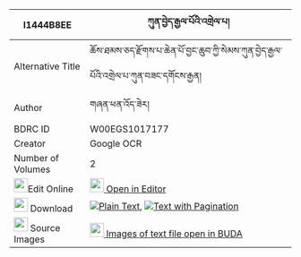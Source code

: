 |I1444B8EE|ཀུན་བྱེད་རྒྱལ་པོའི་འགྲེལ་པ། 
| --- | --- 
|Alternative Title |ཆོས་ཐམས་ཅད་རྫོགས་པ་ཆེན་པོ་བྱང་ཆུབ་ཀྱི་སེམས་ཀུན་བྱེད་རྒྱལ་པོའི་འགྲེལ་པ་ཀུན་བཟང་དགོངས་རྒྱན།
|Author| གཞན་ཕན་འོད་ཟེར།
|BDRC ID | W00EGS1017177
|Creator | Google OCR
|Number of Volumes| 2
|<img width="25" src="https://img.icons8.com/color/25/000000/edit-property.png">Edit Online| [<img width="25" src="https://avatars.githubusercontent.com/u/45091458?s=200&v=4"> Open in Editor](http://editor.openpecha.org/I1444B8EE)
|<img width="25" src="https://img.icons8.com/fluent/48/000000/download-2.png"/>  Download | [![](https://img.icons8.com/color/20/000000/txt.png)Plain Text](https://github.com/Openpecha/I1444B8EE/releases/download/v1/kun_je_gyalpo_i_drelpa_plain_I1444B8EE.zip), [![](https://img.icons8.com/color/20/000000/txt.png)Text with Pagination](https://github.com/Openpecha/I1444B8EE/releases/download/v1/kun_je_gyalpo_i_drelpa_pages_I1444B8EE.zip)
|<img width="25" src="https://img.icons8.com/plasticine/100/000000/pictures-folder.png"/>  Source Images | [<img width="25" src="https://library.bdrc.io/icons/BUDA-small.svg"> Images of text file open in BUDA](https://library.bdrc.io/show/bdr:W00EGS1017177)